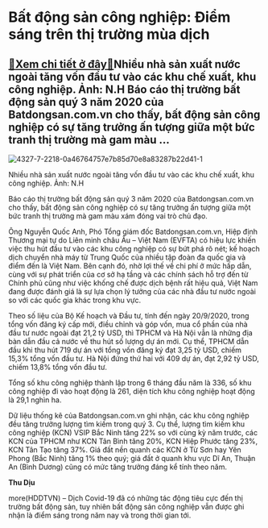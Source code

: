 Bất động sản công nghiệp: Điểm sáng trên thị trường mùa dịch
============================================================

[:gift:Xem chi tiết ở đây:gift:](https://hddtvn.com/bat-dong-san-cong-nghiep-diem-sang-tren-thi-truong-mua-dich/)Nhiều nhà sản xuất nước ngoài tăng vốn đầu tư vào các khu chế xuất, khu công nghiệp. Ảnh: N.H Báo cáo thị trường bất động sản quý 3 năm 2020 của Batdongsan.com.vn cho thấy, bất động sản công nghiệp có sự tăng trưởng ấn tượng giữa một bức tranh thị trường mà gam màu …
---------------------------------------------------------------------------------------------------------------------------------------------------------------------------------------------------------------------------------------------------------------------------





![4327-7-2218-0a46764757e7b85d70e8a83287b22d41-1](https://haiquanonline.com.vn/stores/news_dataimages/hoannm/042020/28/10/in_article/4327_7-2218_0a46764757e7b85d70e8a83287b22d41_1.jpg?rt=20201009171033 "Nhiều nhà sản xuất nước ngoài tăng vốn đầu tư vào các khu chế xuất, khu công nghiệp TPHCM. 	Ảnh: N.H")


Nhiều nhà sản xuất nước ngoài tăng vốn đầu tư vào các khu chế xuất, khu công nghiệp. Ảnh: N.H



Báo cáo thị trường bất động sản quý 3 năm 2020 của Batdongsan.com.vn cho thấy, bất động sản công nghiệp có sự tăng trưởng ấn tượng giữa một bức tranh thị trường mà gam màu xám đóng vai trò chủ đạo.


Ông Nguyễn Quốc Anh, Phó Tổng giám đốc Batdongsan.com.vn, Hiệp định Thương mại tự do Liên minh châu Âu – Việt Nam (EVFTA) có hiệu lực khiến việc thu hút đầu tư vào các khu công nghiệp có sự bứt phá rõ nét; kế hoạch dịch chuyển nhà máy từ Trung Quốc của nhiều tập đoàn đa quốc gia và điểm đến là Việt Nam. Bên cạnh đó, nhờ lợi thế về chi phí ở mức hấp dẫn, cùng với sự phát triển của cơ sở hạ tầng và các chính sách hỗ trợ đến từ Chính phủ cũng như việc khống chế được dịch bệnh rất hiệu quả, Việt Nam đang được đánh giá là sự lựa chọn lý tưởng của các nhà đầu tư nước ngoài so với các quốc gia khác trong khu vực.


Theo số liệu của Bộ Kế hoạch và Đầu tư, tính đến ngày 20/9/2020, trong tổng vốn đăng ký cấp mới, điều chỉnh và góp vốn, mua cổ phần của nhà đầu tư nước ngoài đạt 21,2 tỷ USD, thì TPHCM và Hà Nội vẫn là những địa bàn dẫn đầu cả nước về thu hút số lượng dự án mới. Cụ thể, TPHCM dẫn đầu khi thu hút 719 dự án với tổng vốn đăng ký đạt 3,25 tỷ USD, chiếm 15,3% tổng vốn đầu tư. Hà Nội đứng thứ hai với 409 dự án, đạt 2,92 tỷ USD, chiếm 13,8% tổng vốn đầu tư.


Tổng số khu công nghiệp thành lập trong 6 tháng đầu năm là 336, số khu công nghiệp đi vào hoạt động là 261, diện tích khu công nghiệp hoạt động là 29,1 nghìn ha.


Dữ liệu thống kê của Batdongsan.com.vn ghi nhận, các khu công nghiệp đều tăng trưởng lượng tìm kiếm trong quý 3. Cụ thể, lượng tìm kiếm khu công nghiệp (KCN) VSIP Bắc Ninh tăng 22% so với cùng kỳ năm trước, các KCN của TPHCM như KCN Tân Bình tăng 20%, KCN Hiệp Phước tăng 23%, KCN Tân Tạo tăng 37%. Giá đất nền quanh các KCN ở Từ Sơn hay Yên Phong (Bắc Ninh) tăng 1% theo quý; giá đất ở quanh khu vực Dĩ An, Thuận An (Bình Dương) cũng có mức tăng trưởng đáng kể tính theo năm.




**Thu Dịu**



more(HDDTVN) – Dịch Covid-19 đã có những tác động tiêu cực đến thị trường bất động sản, tuy nhiên bất động sản công nghiệp vẫn được ghi nhận là điểm sáng trong năm nay và trong thời gian tới.

